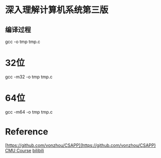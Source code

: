 # 深入理解计算机系统第三版


## 编译过程
gcc -o tmp tmp.c

# 32位
gcc -m32 -o tmp tmp.c
# 64位
gcc -m64 -o tmp tmp.c


# Reference
[https://github.com/vonzhou/CSAPP](https://github.com/vonzhou/CSAPP) 
[CMU Course](http://csapp.cs.cmu.edu/3e/home.html) 
[bilibili](https://www.bilibili.com/video/BV1iW411d7hd)
